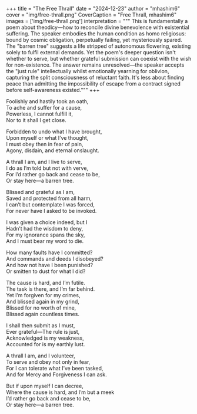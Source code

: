 +++
title = "The Free Thrall"
date = "2024-12-23"
author = "mhashim6"
cover = "img/free-thrall.png"
CoverCaption = "Free Thrall, mhashim6"
images = ['img/free-thrall.png']
interpretation = """
This is fundamentally a poem about theodicy—how to reconcile divine benevolence with existential suffering. The speaker embodies the human condition as homo religiosus: bound by cosmic obligation, perpetually failing, yet mysteriously spared. The "barren tree" suggests a life stripped of autonomous flowering, existing solely to fulfil external demands. Yet the poem's deeper question isn't whether to serve, but whether grateful submission can coexist with the wish for non-existence. The answer remains unresolved—the speaker accepts the "just rule" intellectually whilst emotionally yearning for oblivion, capturing the split consciousness of reluctant faith. It's less about finding peace than admitting the impossibility of escape from a contract signed before self-awareness existed."""
+++

Foolishly and hastily took an oath, \
To ache and suffer for a cause, \
Powerless, I cannot fulfill it, \
Nor to it shall I get close.

Forbidden to undo what I have brought, \
Upon myself or what I’ve thought, \
I must obey then in fear of pain, \
Agony, disdain, and eternal onslaught.

A thrall I am, and I live to serve, \
I do as I’m told but not with verve, \
For I’d rather go back and cease to be, \
Or stay here—a barren tree.

Blissed and grateful as I am, \
Saved and protected from all harm, \
I can’t but contemplate I was forced, \
For never have I asked to be invoked.

I was given a choice indeed, but I \
Hadn’t had the wisdom to deny, \
For my ignorance spans the sky, \
And I must bear my word to die.

How many faults have I committed? \
And commands and deeds I disobeyed? \
And how not have I been punished? \
Or smitten to dust for what I did?

The cause is hard, and I’m futile. \
The task is there, and I’m far behind. \
Yet I’m forgiven for my crimes, \
And blissed again in my grind, \
Blissed for no worth of mine, \
Blissed again countless times.

I shall then submit as I must, \
Ever grateful—The rule is just, \
Acknowledged is my weakness, \
Accounted for is my earthly lust.

A thrall I am, and I volunteer, \
To serve and obey not only in fear, \
For I can tolerate what I’ve been tasked, \
And for Mercy and Forgiveness I can ask.

But if upon myself I can decree, \
Where the cause is hard, and I’m but a meek \
I’d rather go back and cease to be, \
Or stay here—a barren tree.